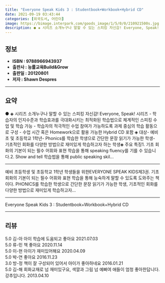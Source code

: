 ```yaml
---
title: "Everyone Speak Kids 3 : Studentbook+Workbook+Hybrid CD"
date: 2021-09-19 03:43:44
categories: [외국도서, 어린이]
image: https://bimage.interpark.com/goods_image/1/5/0/0/210921500s.jpg
description: ● ◈ 시리즈 소개누구나 말할 수 있는 스피킹 자신감! Everyone, Speak! 시리즈 - 학습자의 인지수준과 학습효과를 극대화시키는 최적화된 학습법으로 체계적인 스피킹 수업 및 학습 가능 - 학습자의 적극적인 수업 참여가 가능하도록 과제 중심의 학습 활동으로 구성 - 수업 시간
---
```


## **정보**

- **ISBN : 9788966943937**
- **출판사 : 능률교육Build&Grow**
- **출판일 : 20120801**
- **저자 : Shawn Despres**

------



## **요약**

●  ◈ 시리즈 소개누구나 말할 수 있는 스피킹 자신감! Everyone, Speak! 시리즈 - 학습자의 인지수준과 학습효과를 극대화시키는 최적화된 학습법으로 체계적인 스피킹 수업 및 학습 가능 - 학습자의 적극적인 수업 참여가 가능하도록 과제 중심의 학습 활동으로 구성 - 수업 시간 혹은 Homework으로 활용 가능한 Hybrid CD 포함  ◈ 대상- 예비초 및 초등학교 1학년- Phonics를 학습한 학생으로 간단한 문장 읽기가 가능한 학생- 기초적인 회화를 다양한 방법으로 재미있게 학습하고자 하는 학생◈ 주요 특징1. 기초 회화의 기본이 되는 필수 어휘와 표현 학습을 통해 speaking fluency를 기를 수 있습니다.2. Show and tell 학습법을 통해 public speaking skil...

------

예비 초등학생 및 초등학교 1학년 학생들을 위한EVERYONE SPEAK KIDS제3권. 기초 회화의 기본이 되는 필수 어휘와 표현 학습을 통해 능숙하게 말할 수 있도록 도와주는 책이다. PHONICS를 학습한 학생으로 간단한 문장 읽기가 가능한 학생, 기초적인 회화를 다양한 방법으로 재미있게 학습하고자... 

------


Everyone Speak Kids 3 : Studentbook+Workbook+Hybrid CD 

------


## **리뷰** 

5.0 김-아 아이 학습에 도움되고 좋아요 2021.07.03 <br/>5.0 류-민 책 좋아요 2020.11.14 <br/>5.0 이-현 아이가 재미있어해요 2020.04.09 <br/>5.0 박-연 좋아요 2016.11.23 <br/>3.0 방-정 책이 잘 구성되어 있어서 아이가 좋아하네요 2016.01.21 <br/>5.0 김-해 회화교재로 넘 재미있구요, 색깔과 그림 넘 예뻐여 애들이 엄청 좋아한답니다. 강추입니다. 2013.04.10 <br/>